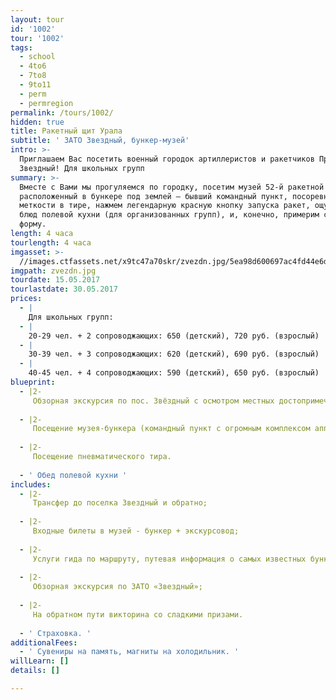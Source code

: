 ```yaml
---
layout: tour
id: '1002'
tour: '1002'
tags:
  - school
  - 4to6
  - 7to8
  - 9to11
  - perm
  - permregion
permalink: /tours/1002/
hidden: true
title: Ракетный щит Урала
subtitle: ' ЗАТО Звездный, бункер-музей'
intro: >-
  Приглашаем Вас посетить военный городок артиллеристов и ракетчиков Прикамья –
  Звездный! Для школьных групп
summary: >-
  Вместе с Вами мы прогуляемся по городку, посетим музей 52-й ракетной дивизии,
  расположенный в бункере под землей – бывший командный пункт, посоревнуемся в
  меткости в тире, нажмем легендарную красную кнопку запуска ракет, ощутим вкус
  блюд полевой кухни (для организованных групп), и, конечно, примерим солдатскую
  форму.
length: 4 часа
tourlength: 4 часа
imgasset: >-
  //images.ctfassets.net/x9tc47a70skr/zvezdn.jpg/5ea98d600697ac4fd44e6db889792a5c/zvezdn.jpg
imgpath: zvezdn.jpg
tourdate: 15.05.2017
tourlastdate: 30.05.2017
prices:
  - |
    Для школьных групп:
  - |
    20-29 чел. + 2 сопроводжающих: 650 (детский), 720 руб. (взрослый)
  - |
    30-39 чел. + 3 сопроводжающих: 620 (детский), 690 руб. (взрослый)
  - |
    40-45 чел. + 4 сопроводжающих: 590 (детский), 650 руб. (взрослый)
blueprint:
  - |2-
     Обзорная экскурсия по пос. Звёздный с осмотром местных достопримечательностей (памятник солдатским сапогам, лавочка примирения, площадь памяти, граффити и 3d рисунки на асфальте). 
     
  - |2-
     Посещение музея-бункера (командный пункт с огромным комплексом аппаратуры, экспозиции боевой славы, макеты боевого оружия). 
     
  - |2-
     Посещение пневматического тира. 
     
  - ' Обед полевой кухни '
includes:
  - |2-
     Трансфер до поселка Звездный и обратно; 
     
  - |2-
     Входные билеты в музей - бункер + экскурсовод; 
     
  - |2-
     Услуги гида по маршруту, путевая информация о самых известных бункерах – бункер Сталина, Фюрера, история кирзовых солдатских сапог и много других интересных фактов; 
     
  - |2-
     Обзорная экскурсия по ЗАТО «Звездный»; 
     
  - |2-
     На обратном пути викторина со сладкими призами. 
     
  - ' Страховка. '
additionalFees:
  - ' Сувениры на память, магниты на холодильник. '
willLearn: []
details: []

---
```

